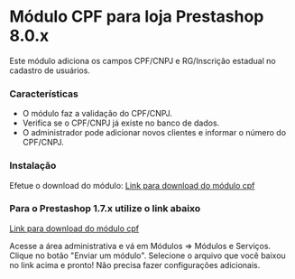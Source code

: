 # Módulo CPF para loja Prestashop 8.0.x

Este módulo adiciona os campos CPF/CNPJ e RG/Inscrição estadual no cadastro de usuários.

### Características
- O módulo faz a validação do CPF/CNPJ.
- Verifica se o CPF/CNPJ já existe no banco de dados.
- O administrador pode adicionar novos clientes e informar o número do CPF/CNPJ.

### Instalação
Efetue o download do módulo:
[Link para download do módulo cpf](https://github.com/edersondev/psmodcpf/releases/download/v2.1.2/psmodcpf-2.1.2.zip)

### Para o Prestashop 1.7.x utilize o link abaixo
[Link para download do módulo cpf](https://github.com/edersondev/psmodcpf/releases/download/v2.1.0/psmodcpf-2.1.0.zip)

Acesse a área administrativa e vá em Módulos => Módulos e Serviços.
Clique no botão "Enviar um módulo". Selecione o arquivo que você baixou no link acima e pronto! Não precisa fazer configurações adicionais.
